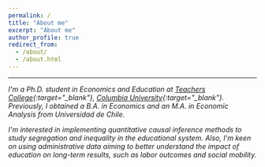 ```yaml
---
permalink: /
title: "About me"
excerpt: "About me"
author_profile: true
redirect_from: 
  - /about/
  - /about.html
---
```


---

*I'm a Ph.D. student in Economics and Education at [Teachers College](https://www.tc.columbia.edu/){:target="_blank"}, [Columbia University](https://www.columbia.edu/){:target="_blank"}. Previously, I obtained a B.A. in Economics and an M.A. in Economic Analysis from Universidad de Chile.*

*I'm interested in implementing quantitative causal inference methods to study segregation and inequality in the educational system. Also, I'm keen on using administrative data aiming to better understand the impact of education on long-term results, such as labor outcomes and social mobility.*
